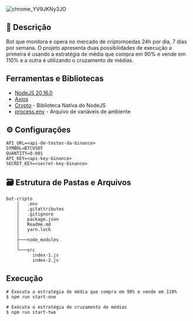![chrome_YV9JKNy3JO](https://github.com/user-attachments/assets/297ad53f-a733-45e6-a812-7c23c5665a22)

## 📄 Descrição 
Bot que monitora e opera no mercado de criptomoedas 24h por dia, 7 dias por semana. O projeto apresenta duas possibilidades de execução a primeira é usando a estratégia de média que compra em 90% e vende em 110% e a outra é utilizando o cruzamento de médias.

## Ferramentas e Bibliotecas

* [NodeJS 20.16.0]( )
* [Axios]()
* [Crypto]() - Biblioteca Nativa do NodeJS
* [process.env]() - Arquivo de variáveis de ambiente


## ⚙️ Configurações
```env
API_URL=<api-de-testes-da-binance>
SYMBOL=BTCUSDT
QUANTITY=0.001
API_KEY=<api-key-binance>
SECRET_KEY=<secret-key-binance>
```

## 🗃️ Estrutura de Pastas e Arquivos
```shell
bot-cripto
    │   .env
    │   .gitattributes
    │   .gitignore
    │   package.json
    │   Readme.md
    │   yarn.lock
    │
    ├───node_modules
    │
    └───src
          index-1.js
          index-2.js
```

## Execução 

```shell
# Executa a estratégia de média que compra em 90% e vende em 110%
$ npm run start-one

# Executa a estratégia de cruzamento de médias
$ npm run start-two
```
